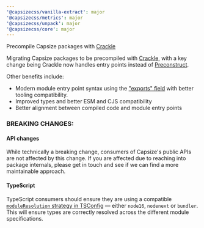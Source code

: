 ```yaml
---
'@capsizecss/vanilla-extract': major
'@capsizecss/metrics': major
'@capsizecss/unpack': major
'@capsizecss/core': major
---
```


Precompile Capsize packages with [Crackle]

Migrating Capsize packages to be precompiled with [Crackle], with a key change being Crackle now handles entry points instead of [Preconstruct].

Other benefits include:
- Modern module entry point syntax using the ["exports" field] with better tooling compatibility.
- Improved types and better ESM and CJS compatibility
- Better alignment between compiled code and module entry points

### BREAKING CHANGES:

#### API changes

While technically a breaking change, consumers of Capsize's public APIs are not affected by this change.
If you are affected due to reaching into package internals, please get in touch and see if we can find a more maintainable approach.

#### TypeScript

TypeScript consumers should ensure they are using a compatible [`moduleResolution` strategy in TSConfig] — either `node16`, `nodenext` or `bundler`. This will ensure types are correctly resolved across the different module specifications.


[Crackle]: https://github.com/seek-oss/crackle?tab=readme-ov-file#-crackle-
[Preconstruct]: https://preconstruct.tools/
["exports" field]: https://nodejs.org/api/packages.html#exports
[`moduleResolution` strategy in tsconfig]: https://www.typescriptlang.org/tsconfig#moduleResolution
